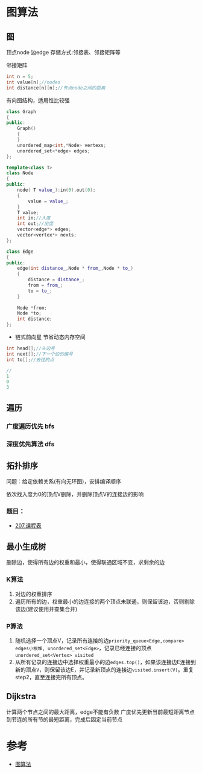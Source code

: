 # 图算法
## 图
顶点node
边edge
存储方式:邻接表、邻接矩阵等

邻接矩阵
```c++
int n = 5;
int value[n];//nodes
int distance[n][n];//节点node之间的距离
```

有向图结构，适用性比较强
```c++
class Graph
{
public:
    Graph()
    {
    }
    unordered_map<int,*Node> vertexs;
    unordered_set<*edge> edges;
};

template<class T>
class Node
{
public:
    node( T value_):in(0),out(0);
    {
        value = value_;
    }
    T value;
    int in;//入度
    int out;//出度
    vector<edge*> edges;
    vector<vertex*> nexts;
};

class Edge
{
public:
    edge(int distance_,Node * from_,Node * to_)
    {
        distance = distance_;
        from = from_;
        to = to_;
    }
    
    Node *from;
    Node *to;
    int distance;
};
```

- 链式前向星
节省动态内存空间
```c++
int head[];//头边号
int next[];//下一个边的编号
int to[];//去往的点

//
1
0
3

```

## 遍历

### 广度遍历优先 bfs

### 深度优先算法 dfs

## 拓扑排序
问题：给定依赖关系(有向无环图)，安排编译顺序

依次找入度为0的顶点V删除，并删除顶点V的连接边的影响
### 题目：
- [207.课程表](https://leetcode.cn/problems/course-schedule/)

## 最小生成树
删除边，使得所有边的权重和最小，使得联通区域不变，求剩余的边
### K算法
1. 对边的权重排序
2. 遍历所有的边，权重最小的边连接的两个顶点未联通，则保留该边，否则剔除该边(建议使用并查集合并)
### P算法
1. 随机选择一个顶点V，记录所有连接的边`priority_queue<Edge,compare> edges小根堆, unordered_set<Edge>`，记录已经连接的顶点`unordered_set<Vertex> visited`
2. 从所有记录的连接边中选择权重最小的边`edges.top()`，如果该连接边E连接到新的顶点`V`，则保留该边E，并记录新顶点的连接边`visited.insert(V)`。重复step2，直至连接完所有顶点。

## Dijkstra
计算两个节点之间的最大距离，edge不能有负数
广度优先更新当前最短距离节点到节连的所有节的最短距离，完成后固定当前节点


# 参考
 - [图算法](https://github.com/algorithmzuo/algorithmbasic2020/tree/master/src/class16)